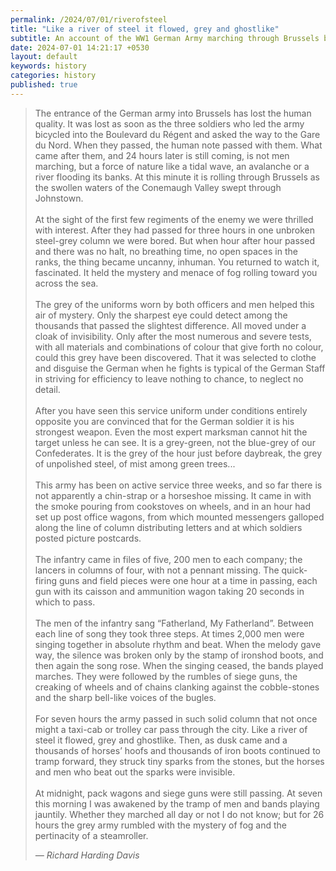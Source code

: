 ```yaml
---
permalink: /2024/07/01/riverofsteel
title: "Like a river of steel it flowed, grey and ghostlike" 
subtitle: An account of the WW1 German Army marching through Brussels by Richard Harding Davis.
date: 2024-07-01 14:21:17 +0530
layout: default
keywords: history
categories: history
published: true
---
```


<blockquote>
    <p>The entrance of the German army into Brussels has lost the human quality. It was lost as soon as the three soldiers who led the army bicycled into the Boulevard du Régent and asked the way to the Gare du Nord. When they passed, the human note passed with them. What came after them, and 24 hours later is still coming, is not men marching, but a force of nature like a tidal wave, an avalanche or a river flooding its banks. At this minute it is rolling through Brussels as the swollen waters of the Conemaugh Valley swept through Johnstown.
<br><br>
At the sight of the first few regiments of the enemy we were thrilled with interest. After they had passed for three hours in one unbroken steel-grey column we were bored. But when hour after hour passed and there was no halt, no breathing time, no open spaces in the ranks, the thing became uncanny, inhuman. You returned to watch it, fascinated. It held the mystery and menace of fog rolling toward you across the sea.
<br><br>
The grey of the uniforms worn by both officers and men helped this air of mystery. Only the sharpest eye could detect among the thousands that passed the slightest difference. All moved under a cloak of invisibility. Only after the most numerous and severe tests, with all materials and combinations of colour that give forth no colour, could this grey have been discovered. That it was selected to clothe and disguise the German when he fights is typical of the German Staff in striving for efficiency to leave nothing to chance, to neglect no detail.
<br><br>
After you have seen this service uniform under conditions entirely opposite you are convinced that for the German soldier it is his strongest weapon. Even the most expert marksman cannot hit the target unless he can see. It is a grey-green, not the blue-grey of our Confederates. It is the grey of the hour just before daybreak, the grey of unpolished steel, of mist among green trees...
<br><br>
This army has been on active service three weeks, and so far there is not apparently a chin-strap or a horseshoe missing. It came in with the smoke pouring from cookstoves on wheels, and in an hour had set up post office wagons, from which mounted messengers galloped along the line of column distributing letters and at which soldiers posted picture postcards.
<br><br>
The infantry came in files of five, 200 men to each company; the lancers in columns of four, with not a pennant missing. The quick-firing guns and field pieces were one hour at a time in passing, each gun with its caisson and ammunition wagon taking 20 seconds in which to pass.
<br><br>
The men of the infantry sang “Fatherland, My Fatherland”. Between each line of song they took three steps. At times 2,000 men were singing together in absolute rhythm and beat. When the melody gave way, the silence was broken only by the stamp of ironshod boots, and then again the song rose. When the singing ceased, the bands played marches. They were followed by the rumbles of siege guns, the creaking of wheels and of chains clanking against the cobble-stones and the sharp bell-like voices of the bugles.
<br><br>
For seven hours the army passed in such solid column that not once might a taxi-cab or trolley car pass through the city. Like a river of steel it flowed, grey and ghostlike. Then, as dusk came and a thousands of horses’ hoofs and thousands of iron boots continued to tramp forward, they struck tiny sparks from the stones, but the horses and men who beat out the sparks were invisible.
<br><br>
At midnight, pack wagons and siege guns were still passing. At seven this morning I was awakened by the tramp of men and bands playing jauntily. Whether they marched all day or not I do not know; but for 26 hours the grey army rumbled with the mystery of fog and the pertinacity of a steamroller.</p>
    <cite>— Richard Harding Davis</cite>
</blockquote>

